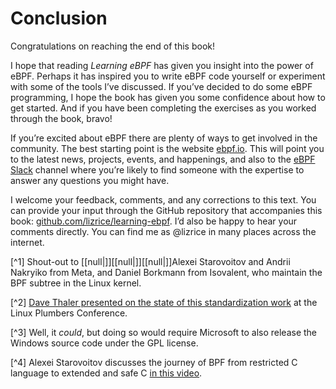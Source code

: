 # Conclusion

Congratulations on reaching the end of this book!

I hope that reading _Learning eBPF_ has given you insight into the power of eBPF. Perhaps it has inspired you to write eBPF code yourself or experiment with some of the tools I’ve discussed. If you’ve decided to do some eBPF programming, I hope the book has given you some confidence about how to get started. And if you have been completing the exercises as you worked through the book, bravo!

If you’re excited about eBPF there are plenty of ways to get involved in the community. The best starting point is the website [ebpf.io](http://ebpf.io). This will point you to the latest news, projects, events, and happenings, and also to the [eBPF Slack](http://ebpf.io/slack) channel where you’re likely to find someone with the expertise to answer any questions you might have.

I welcome your feedback, comments, and any corrections to this text. You can provide your input through the GitHub repository that accompanies this book: [github.com/lizrice/learning-ebpf](https://github.com/lizrice/learning-ebpf). I’d also be happy to hear your comments directly. You can find me as @lizrice in many places across the internet.

[^1] Shout-out to [[null|]][[null|]][[null|]]Alexei Starovoitov and Andrii Nakryiko from Meta, and Daniel Borkmann from Isovalent, who maintain the BPF subtree in the Linux kernel.

[^2] [Dave Thaler presented on the state of this standardization work](https://oreil.ly/4bo6Y) at the Linux Plumbers Conference.

[^3] Well, it _could_, but doing so would require Microsoft to also release the Windows source code under the GPL license.

[^4] Alexei Starovoitov discusses the journey of BPF from restricted C language to extended and safe C [in this video](https://oreil.ly/xunKW).